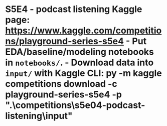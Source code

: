 ﻿# S5E4 - podcast listening  **Kaggle page:** https://www.kaggle.com/competitions/playground-series-s5e4  - Put EDA/baseline/modeling notebooks in `notebooks/`. - Download data into `input/` with Kaggle CLI:   py -m kaggle competitions download -c playground-series-s5e4 -p ".\competitions\s5e04-podcast-listening\input"
